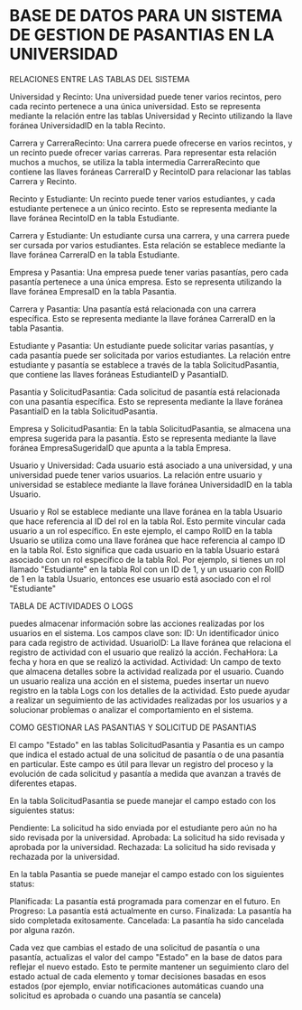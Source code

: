 # BASE DE DATOS PARA UN SISTEMA DE GESTION DE PASANTIAS EN LA  UNIVERSIDAD

RELACIONES ENTRE LAS TABLAS DEL SISTEMA

Universidad y Recinto:
Una universidad puede tener varios recintos, pero cada recinto pertenece a una única universidad. Esto se representa mediante la relación entre las tablas Universidad y Recinto utilizando la llave foránea UniversidadID en la tabla Recinto.

Carrera y CarreraRecinto:
Una carrera puede ofrecerse en varios recintos, y un recinto puede ofrecer varias carreras. Para representar esta relación muchos a muchos, se utiliza la tabla intermedia CarreraRecinto que contiene las llaves foráneas CarreraID y RecintoID para relacionar las tablas Carrera y Recinto.

Recinto y Estudiante:
Un recinto puede tener varios estudiantes, y cada estudiante pertenece a un único recinto. Esto se representa mediante la llave foránea RecintoID en la tabla Estudiante.

Carrera y Estudiante:
Un estudiante cursa una carrera, y una carrera puede ser cursada por varios estudiantes. Esta relación se establece mediante la llave foránea CarreraID en la tabla Estudiante.

Empresa y Pasantia:
Una empresa puede tener varias pasantías, pero cada pasantía pertenece a una única empresa. Esto se representa utilizando la llave foránea EmpresaID en la tabla Pasantia.

Carrera y Pasantia:
Una pasantía está relacionada con una carrera específica. Esto se representa mediante la llave foránea CarreraID en la tabla Pasantia.

Estudiante y Pasantia:
Un estudiante puede solicitar varias pasantías, y cada pasantía puede ser solicitada por varios estudiantes. La relación entre estudiante y pasantía se establece a través de la tabla SolicitudPasantia, que contiene las llaves foráneas EstudianteID y PasantiaID.

Pasantia y SolicitudPasantia:
Cada solicitud de pasantía está relacionada con una pasantía específica. Esto se representa mediante la llave foránea PasantiaID en la tabla SolicitudPasantia.

Empresa y SolicitudPasantia:
En la tabla SolicitudPasantia, se almacena una empresa sugerida para la pasantía. Esto se representa mediante la llave foránea EmpresaSugeridaID que apunta a la tabla Empresa.

Usuario y Universidad:
Cada usuario está asociado a una universidad, y una universidad puede tener varios usuarios. La relación entre usuario y universidad se establece mediante la llave foránea UniversidadID en la tabla Usuario.

Usuario y Rol 
se establece mediante una llave foránea en la tabla Usuario que hace referencia al ID del rol en la tabla Rol. Esto permite vincular cada usuario a un rol específico.
En este ejemplo, el campo RolID en la tabla Usuario se utiliza como una llave foránea que hace referencia al campo ID en la tabla Rol. Esto significa que cada usuario en la tabla Usuario estará asociado con un rol específico de la tabla Rol.
Por ejemplo, si tienes un rol llamado "Estudiante" en la tabla Rol con un ID de 1, y un usuario con RolID de 1 en la tabla Usuario, entonces ese usuario está asociado con el rol "Estudiante"


TABLA DE ACTIVIDADES O LOGS 

puedes almacenar información sobre las acciones realizadas por los usuarios en el sistema. Los campos clave son:
ID: Un identificador único para cada registro de actividad.
UsuarioID: La llave foránea que relaciona el registro de actividad con el usuario que realizó la acción.
FechaHora: La fecha y hora en que se realizó la actividad.
Actividad: Un campo de texto que almacena detalles sobre la actividad realizada por el usuario.
Cuando un usuario realiza una acción en el sistema, puedes insertar un nuevo registro en la tabla Logs con los detalles de la actividad. Esto puede ayudar a realizar un seguimiento de las actividades realizadas por los usuarios y a solucionar problemas o analizar el comportamiento en el sistema.


COMO GESTIONAR LAS PASANTIAS Y SOLICITUD DE PASANTIAS

El campo "Estado" en las tablas SolicitudPasantia y Pasantia es un campo que indica el estado actual de una solicitud de pasantía o de una pasantía en particular. 
Este campo es útil para llevar un registro del proceso y la evolución de cada solicitud y pasantía a medida que avanzan a través de diferentes etapas.

En la tabla SolicitudPasantia se puede manejar el campo estado con los siguientes status:

Pendiente: La solicitud ha sido enviada por el estudiante pero aún no ha sido revisada por la universidad.
Aprobada: La solicitud ha sido revisada y aprobada por la universidad.
Rechazada: La solicitud ha sido revisada y rechazada por la universidad.

En la tabla Pasantia se puede manejar el campo estado con los siguientes status:

Planificada: La pasantía está programada para comenzar en el futuro.
En Progreso: La pasantía está actualmente en curso.
Finalizada: La pasantía ha sido completada exitosamente.
Cancelada: La pasantía ha sido cancelada por alguna razón.

Cada vez que cambias el estado de una solicitud de pasantía o una pasantía, actualizas el valor del campo "Estado" en la base de datos para reflejar el nuevo estado. Esto te permite mantener un seguimiento claro del estado actual de cada elemento y tomar decisiones basadas en esos estados (por ejemplo, enviar notificaciones automáticas cuando una solicitud es aprobada o cuando una pasantía se cancela)
